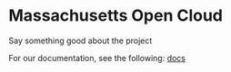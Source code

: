 # Massachusetts Open Cloud 

Say something good about the project

For our documentation, see the following: [docs](docs/docs.md)

